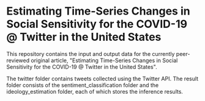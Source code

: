 # Estimating Time-Series Changes in Social Sensitivity for the COVID-19 @ Twitter in the United States

This repository contains the input and output data for the currently peer-reviewed original article, "Estimating Time-Series Changes in Social Sensitivity for the COVID-19 @ Twitter in the United States".

The twitter folder contains tweets collected using the Twitter API. The result folder consists of the sentiment_classification folder and the ideology_estimation folder, each of which stores the inference results.
